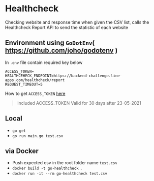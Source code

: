 # Healthcheck
 Checking website and response time when given the CSV list, calls the Healthcheck Report API to send the statistic of each website

## Environment using `GoDotEnv`( https://github.com/joho/godotenv )
In `.env` file contain required key below
```
ACCESS_TOKEN=
HEALTHCEHECK_ENDPOINT=https://backend-challenge.line-apps.com/healthcheck/report
REQUEST_TIMEOUT=5
```

How to get `ACCESS_TOKEN` [here](https://developers.line.biz/en/docs/line-login/integrate-line-login/)

> Included ACCESS_TOKEN Valid for 30 days after 23-05-2021
## Local
* `go get`
* `go run main.go test.csv`

## via Docker
 * Push expected csv in the root folder name `test.csv`
 * `docker build -t go-healthcheck .`
 * `docker run -it --rm go-healthcheck test.csv`
